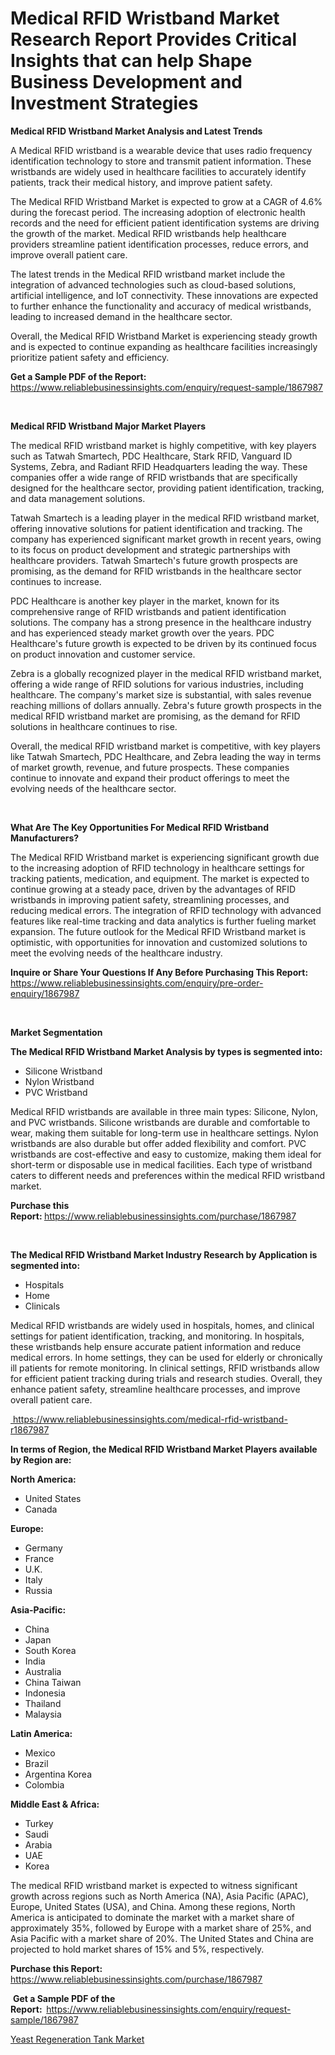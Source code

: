 <p><h1>Medical RFID Wristband Market Research Report Provides Critical Insights that can help Shape Business Development and Investment Strategies</h1></p><p><strong>Medical RFID Wristband Market Analysis and Latest Trends</strong></p>
<p><p>A Medical RFID wristband is a wearable device that uses radio frequency identification technology to store and transmit patient information. These wristbands are widely used in healthcare facilities to accurately identify patients, track their medical history, and improve patient safety.</p><p>The Medical RFID Wristband Market is expected to grow at a CAGR of 4.6% during the forecast period. The increasing adoption of electronic health records and the need for efficient patient identification systems are driving the growth of the market. Medical RFID wristbands help healthcare providers streamline patient identification processes, reduce errors, and improve overall patient care.</p><p>The latest trends in the Medical RFID wristband market include the integration of advanced technologies such as cloud-based solutions, artificial intelligence, and IoT connectivity. These innovations are expected to further enhance the functionality and accuracy of medical wristbands, leading to increased demand in the healthcare sector.</p><p>Overall, the Medical RFID Wristband Market is experiencing steady growth and is expected to continue expanding as healthcare facilities increasingly prioritize patient safety and efficiency.</p></p>
<p><strong>Get a Sample PDF of the Report:&nbsp;</strong> <a href="https://www.reliablebusinessinsights.com/enquiry/request-sample/1867987">https://www.reliablebusinessinsights.com/enquiry/request-sample/1867987</a></p>
<p>&nbsp;</p>
<p><strong>Medical RFID Wristband Major Market Players</strong></p>
<p><p>The medical RFID wristband market is highly competitive, with key players such as Tatwah Smartech, PDC Healthcare, Stark RFID, Vanguard ID Systems, Zebra, and Radiant RFID Headquarters leading the way. These companies offer a wide range of RFID wristbands that are specifically designed for the healthcare sector, providing patient identification, tracking, and data management solutions.</p><p>Tatwah Smartech is a leading player in the medical RFID wristband market, offering innovative solutions for patient identification and tracking. The company has experienced significant market growth in recent years, owing to its focus on product development and strategic partnerships with healthcare providers. Tatwah Smartech's future growth prospects are promising, as the demand for RFID wristbands in the healthcare sector continues to increase.</p><p>PDC Healthcare is another key player in the market, known for its comprehensive range of RFID wristbands and patient identification solutions. The company has a strong presence in the healthcare industry and has experienced steady market growth over the years. PDC Healthcare's future growth is expected to be driven by its continued focus on product innovation and customer service.</p><p>Zebra is a globally recognized player in the medical RFID wristband market, offering a wide range of RFID solutions for various industries, including healthcare. The company's market size is substantial, with sales revenue reaching millions of dollars annually. Zebra's future growth prospects in the medical RFID wristband market are promising, as the demand for RFID solutions in healthcare continues to rise.</p><p>Overall, the medical RFID wristband market is competitive, with key players like Tatwah Smartech, PDC Healthcare, and Zebra leading the way in terms of market growth, revenue, and future prospects. These companies continue to innovate and expand their product offerings to meet the evolving needs of the healthcare sector.</p></p>
<p>&nbsp;</p>
<p><strong>What Are The Key Opportunities For Medical RFID Wristband Manufacturers?</strong></p>
<p><p>The Medical RFID Wristband market is experiencing significant growth due to the increasing adoption of RFID technology in healthcare settings for tracking patients, medication, and equipment. The market is expected to continue growing at a steady pace, driven by the advantages of RFID wristbands in improving patient safety, streamlining processes, and reducing medical errors. The integration of RFID technology with advanced features like real-time tracking and data analytics is further fueling market expansion. The future outlook for the Medical RFID Wristband market is optimistic, with opportunities for innovation and customized solutions to meet the evolving needs of the healthcare industry.</p></p>
<p><strong>Inquire or Share Your Questions If Any Before Purchasing This Report:</strong> <a href="https://www.reliablebusinessinsights.com/enquiry/pre-order-enquiry/1867987">https://www.reliablebusinessinsights.com/enquiry/pre-order-enquiry/1867987</a></p>
<p>&nbsp;</p>
<p><strong>Market Segmentation</strong></p>
<p><strong>The Medical RFID Wristband Market Analysis by types is segmented into:</strong></p>
<p><ul><li>Silicone Wristband</li><li>Nylon Wristband</li><li>PVC Wristband</li></ul></p>
<p><p>Medical RFID wristbands are available in three main types: Silicone, Nylon, and PVC wristbands. Silicone wristbands are durable and comfortable to wear, making them suitable for long-term use in healthcare settings. Nylon wristbands are also durable but offer added flexibility and comfort. PVC wristbands are cost-effective and easy to customize, making them ideal for short-term or disposable use in medical facilities. Each type of wristband caters to different needs and preferences within the medical RFID wristband market.</p></p>
<p><strong>Purchase this Report:&nbsp;</strong><a href="https://www.reliablebusinessinsights.com/purchase/1867987">https://www.reliablebusinessinsights.com/purchase/1867987</a></p>
<p>&nbsp;</p>
<p><strong>The Medical RFID Wristband Market Industry Research by Application is segmented into:</strong></p>
<p><ul><li>Hospitals</li><li>Home</li><li>Clinicals</li></ul></p>
<p><p>Medical RFID wristbands are widely used in hospitals, homes, and clinical settings for patient identification, tracking, and monitoring. In hospitals, these wristbands help ensure accurate patient information and reduce medical errors. In home settings, they can be used for elderly or chronically ill patients for remote monitoring. In clinical settings, RFID wristbands allow for efficient patient tracking during trials and research studies. Overall, they enhance patient safety, streamline healthcare processes, and improve overall patient care.</p></p>
<p><a href="https://www.reliablebusinessinsights.com/medical-rfid-wristband-r1867987">&nbsp;https://www.reliablebusinessinsights.com/medical-rfid-wristband-r1867987</a></p>
<p><strong>In terms of Region, the Medical RFID Wristband Market Players available by Region are:</strong></p>
<p>
    <p> <strong> North America: </strong>
        <ul>
            <li>United States</li>
            <li>Canada</li>
        </ul>
        </p> 
    <p> <strong> Europe: </strong>
        <ul>
            <li>Germany</li>
            <li>France</li>
            <li>U.K.</li>
            <li>Italy</li>
            <li>Russia</li>
        </ul>
        </p> 
    <p> <strong> Asia-Pacific: </strong>
        <ul>
            <li>China</li>
            <li>Japan</li>
            <li>South Korea</li>
            <li>India</li>
            <li>Australia</li>
            <li>China Taiwan</li>
            <li>Indonesia</li>
            <li>Thailand</li>
            <li>Malaysia</li>
        </ul>
        </p> 
    <p> <strong> Latin America: </strong>
        <ul>
            <li>Mexico</li>
            <li>Brazil</li>
            <li>Argentina Korea</li>
            <li>Colombia</li>
        </ul>
        </p> 
    <p> <strong> Middle East & Africa: </strong>
        <ul>
            <li>Turkey</li>
            <li>Saudi</li>
            <li>Arabia</li>
            <li>UAE</li>
            <li>Korea</li>
        </ul>
    </p>
    </p>
<p><p>The medical RFID wristband market is expected to witness significant growth across regions such as North America (NA), Asia Pacific (APAC), Europe, United States (USA), and China. Among these regions, North America is anticipated to dominate the market with a market share of approximately 35%, followed by Europe with a market share of 25%, and Asia Pacific with a market share of 20%. The United States and China are projected to hold market shares of 15% and 5%, respectively.</p></p>
<p><strong>Purchase this Report: </strong><a href="https://www.reliablebusinessinsights.com/purchase/1867987">https://www.reliablebusinessinsights.com/purchase/1867987</a></p>
<p>&nbsp;<strong>Get a Sample PDF of the Report:&nbsp;&nbsp;</strong><a href="https://www.reliablebusinessinsights.com/enquiry/request-sample/1867987">https://www.reliablebusinessinsights.com/enquiry/request-sample/1867987</a></p>
<p><strong></strong></p>
<p><p><a href="https://github.com/riwar777/Market-Research-Report-List-1/blob/main/yeast-regeneration-tank-market.md">Yeast Regeneration Tank Market</a></p></p>
